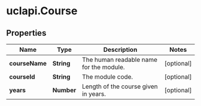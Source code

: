 # uclapi.Course

## Properties

Name | Type | Description | Notes
------------ | ------------- | ------------- | -------------
**courseName** | **String** | The human readable name for the module. | [optional] 
**courseId** | **String** | The module code. | [optional] 
**years** | **Number** | Length of the course given in years. | [optional] 


